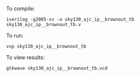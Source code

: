 To compile:

`iverilog -g2005-sv -o sky130_ajc_ip__brownout_tb sky130_ajc_ip__brownout_tb.v`

To run:

`vvp sky130_ajc_ip__brownout_tb`

To view results:

`gtkwave sky130_ajc_ip__brownout_tb.vcd`
